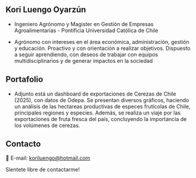 ## Kori Luengo Oyarzún

- Ingeniero Agrónomo y Magister en Gestión de Empresas Agroalimentarias - Pontificia Universidad Católica de Chile

- Agrónomo con intereses en el área económica, administración, gestión y educación. Proactivo y con orientación a realizar objetivos. Dispuesto a seguir aprendiendo, con deseos de trabajar con equipos multidisciplinarios y de generar impactos en la sociedad

## Portafolio

- Adjunto está un dashboard de exportaciones de Cerezas de Chile (2025), con datos de Odepa. Se presentan diversos gráficos, haciendo un análisis de las hectareas productivas de especes frutícolas de Chile, principales regiones y especies. Además, se realiza un viaje por las exportaciones de fruta fresca del país, concluyendo la importancia de los volúmenes de cerezas.

## Contacto    
📧 E-mail: koriluengo@hotmail.com

Sientete libre de contactarme!
